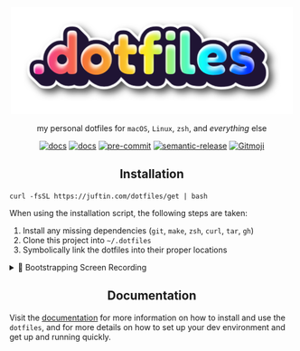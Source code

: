 <div align="center">
  <a href="https://github.com/juftin/dotfiles">
    <img src="https://raw.githubusercontent.com/juftin/dotfiles/main/docs/static/dotfiles.png" alt="dotfiles" width="500" />
  </a>
  <p align="center">
    my personal dotfiles for
    <code>macOS</code>, <code>Linux</code>, <code>zsh</code>,
    and <i>everything</i> else
  </p>
  <a href="https://github.com/juftin/dotfiles/"><img src="https://img.shields.io/github/v/release/juftin/dotfiles?color=blue&label=%F0%9F%8C%88%20dotfiles" alt="docs"></a>
  <a href="https://juftin.com/dotfiles/"><img src="https://img.shields.io/static/v1?message=docs&color=526CFE&logo=Material+for+MkDocs&logoColor=FFFFFF&label=" alt="docs"></a>
  <a href="https://github.com/pre-commit/pre-commit"><img src="https://img.shields.io/badge/pre--commit-enabled-lightgreen?logo=pre-commit" alt="pre-commit"></a>
  <a href="https://github.com/semantic-release/semantic-release"><img src="https://img.shields.io/badge/%20%20%F0%9F%93%A6%F0%9F%9A%80-semantic--release-e10079.svg" alt="semantic-release"></a>
  <a href="https://gitmoji.dev"><img src="https://img.shields.io/badge/gitmoji-%20😜%20😍-FFDD67.svg" alt="Gitmoji"></a>
</div>

<h2 align="center">Installation</h2>

```shell
curl -fsSL https://juftin.com/dotfiles/get | bash
```

When using the installation script, the following steps are taken:

1. Install any missing dependencies (`git`, `make`, `zsh`, `curl`, `tar`, `gh`)
2. Clone this project into `~/.dotfiles`
3. Symbolically link the dotfiles into their proper locations

<details><summary>🌈 Bootstrapping Screen Recording</summary>
<p>

https://github.com/juftin/dotfiles/assets/49741340/b524d9db-c41c-4aa0-b503-7fe318e20fa5

</p>
</details>

<h2 align="center">Documentation</h2>

Visit the [documentation](https://juftin.com/dotfiles/) for more information on
how to install and use the `dotfiles`, and for more details on how to set up
your dev environment and get up and running quickly.
